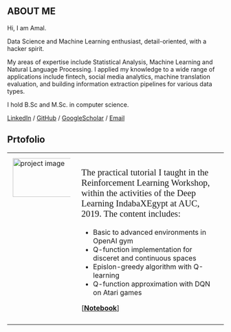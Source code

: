 ## ABOUT ME

Hi, I am Amal.

Data Science and Machine Learning enthusiast, detail-oriented, with a hacker spirit. 

My areas of expertise include Statistical Analysis, Machine Learning and Natural Language Processing. I applied my knowledge to a wide range of applications include fintech, social media analytics, machine translation evaluation, and building information extraction pipelines for various data types.

I hold B.Sc  and M.Sc. in computer science.


[LinkedIn](https://www.linkedin.com/in/amalabdelsalam/) / [GitHub](https://github.com/AmalAbdelsalam/) / [GoogleScholar](https://scholar.google.com/citations?user=ajBCGXMAAAAJ&hl=en) / [Email](mailto:am.mahmoud@nu.edu.eg)

<!--- / [Twitter](https://twitter.com/AmalHalaby/) --->


## Prtofolio

<table style="width:100%;border:0px;border-spacing:0px;border-collapse:collapse;margin-right:auto;margin-left:auto;">
<tr>
<td style="padding:2.5%;width:25%;vertical-align:top;min-width:120px"> <img src="https://github.com/AmalAbdelsalam/profile/blob/gh-pages/res/thumbnails/indabaxegypt_logo.png" alt="project image" width="160" height="90"/> </td>
<td style="padding:2.5%;width:75%;vertical-align:top">
<p style="font-family: 'Bree Serif';font-size: 1.3em;"> The practical tutorial I taught in the Reinforcement Learning Workshop, within the activities of the Deep Learning IndabaXEgypt at AUC, 2019. The content includes:
<ul>
  <li> Basic to advanced environments in OpenAI gym </li>
  <li> Q-function implementation for disceret and continuous spaces </li>
  <li> Epislon-greedy algorithm with Q-learning </li>
  <li> Q-function approximation with DQN on Atari games </li>
</ul>
[<a href="https://github.com/AmalAbdelsalam/IndabaXEgypt-RL-Workshop-2019/blob/main/IndabaXEgypt_ReinforcementLearning_Practical.ipynb"><strong>Notebook</strong></a>]
</p> 
</td>
</tr>
</table>

